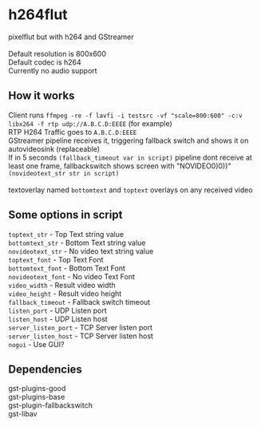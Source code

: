 # h264flut

pixelflut but with h264 and GStreamer<br><br>
Default resolution is 800x600<br>
Default codec is h264<br>
Currently no audio support
<br>

## How it works<br>

Client runs `ffmpeg -re -f lavfi -i testsrc -vf "scale=800:600" -c:v libx264 -f rtp udp://A.B.C.D:EEEE` (for example)<br>
RTP H264 Traffic goes to `A.B.C.D:EEEE`<br>
GStreamer pipeline receives it, triggering fallback switch and shows it on autovideosink (replaceable)<br>
If in 5 seconds `(fallback_timeout var in script)` pipeline dont receive at least one frame, fallbackswitch shows screen with "NOVIDEO0)0))" `(novideotext_str str in script)`<br><br>
textoverlay named `bottomtext` and `toptext` overlays on any received video
<br>

## Some options in script
`toptext_str` - Top Text string value
<br>`bottomtext_str` - Bottom Text string value
<br>`novideotext_str` - No video text string value
<br>`toptext_font` - Top Text Font
<br>`bottomtext_font` - Bottom Text Font
<br>`novideotext_font` - No video Text Font
<br>`video_width` - Result video width
<br>`video_height` - Result video height
<br>`fallback_timeout` - Fallback switch timeout
<br>`listen_port` - UDP Listen port
<br>`listen_host` - UDP Listen host
<br>`server_listen_port` - TCP Server listen port
<br>`server_listen_host` - TCP Server listen host
<br>`nogui` - Use GUI?

## Dependencies

gst-plugins-good<br>
gst-plugins-base<br>
gst-plugin-fallbackswitch<br>
gst-libav<br>
